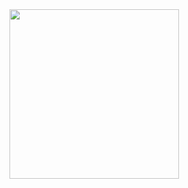 <img src="https://github.com/user-attachments/assets/c5cbacc6-ac21-403c-996a-1fa7575e8d06" width=300 />
